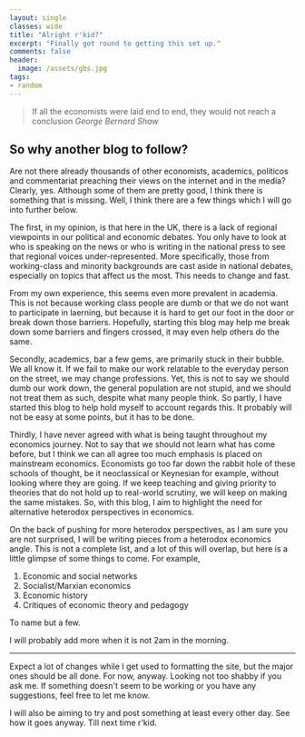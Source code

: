 ```yaml
---
layout: single
classes: wide
title: "Alright r'kid?"
excerpt: "Finally got round to getting this set up."
comments: false
header:
  image: /assets/gbs.jpg
tags:
- random
---
```


>If all the economists were laid end to end, they would not reach a conclusion
<cite>George Bernard Shaw</cite>

<h2>So why another blog to follow?</h2> 

<p>Are not there already thousands of other economists, academics, politicos and commentariat preaching their views on the internet and in the media? Clearly, yes. Although some of them are pretty good, I think there is something that is missing. Well, I think there are a few things which I will go into further below.</p>

<p>The first, in my opinion, is that here in the UK, there is a lack of regional viewpoints in our political and economic debates. You only have to look at who is speaking on the news or who is writing in the national press to see that regional voices under-represented. More specifically, those from working-class and minority backgrounds are cast aside in national debates, especially on topics that affect us the most. This needs to change and fast. </p> 
<p class="tab">From my own experience, this seems even more prevalent in academia. This is not because working class people are dumb or that we do not want to participate in laerning, but because it is hard to get our foot in the door or break down those barriers. Hopefully, starting this blog may help me break down some barriers and fingers crossed, it may even help others do the same.</p>

<p>Secondly, academics, bar a few gems, are primarily stuck in their bubble. We all know it. If we fail to make our work relatable to the everyday person on the street, we may change professions. Yet, this is not to say we should dumb our work down, the general population are not stupid, and we should not treat them as such, despite what many people think. So partly, I have started this blog to help hold myself to account regards this. It probably will not be easy at some points, but it has to be done.</p>

<p>Thirdly, I have never agreed with what is being taught throughout my economics journey. Not to say that we should not learn what has come before, but I think we can all agree too much emphasis is placed on mainstream economics. Economists go too far down the rabbit hole of these schools of thought, be it neoclassical or Keynesian for example, without looking where they are going. If we keep teaching and giving priority to theories that do not hold up to real-world scrutiny, we will keep on making the same mistakes. So, with this blog, I aim to highlight the need for alternative heterodox perspectives in economics.</p>

<p> On the back of pushing for more heterodox perspectives, as I am sure you are not surprised, I will be writing pieces from a heterodox economics angle. This is not a complete list, and a lot of this will overlap, but here is a little glimpse of some things to come.  For example, </p>

<ol>
  <li>Economic and social networks</li>
  <li>Socialist/Marxian economics</li>
  <li>Economic history</li>
  <li>Critiques of economic theory and pedagogy</li>
</ol>
<p> To name but a few. </p>


<p>I will probably add more when it is not 2am in the morning.</p>
 
<hr>
 
<p>Expect a lot of changes while I get used to formatting the site, but the major ones should be all done. For now, anyway. Looking not too shabby if you ask me. If something doesn't seem to be working or you have any suggestions, feel free to let me know. </p>

<p>I will also be aiming to try and post something at least every other day. See how it goes anyway. Till next time r'kid. </p>
